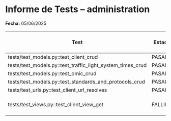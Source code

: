 # Informe de Tests – administration

**Fecha:** 05/06/2025

| Test | Estado | Duración | Mensaje de error (si aplica) |
|-------------------------------------|---------|----------|-------------------------------------|
| tests/test_models.py::test_client_crud | PASADO | 8 ms |  |
| tests/test_models.py::test_traffic_light_system_times_crud | PASADO | 7 ms |  |
| tests/test_models.py::test_omic_crud | PASADO | 9 ms |  |
| tests/test_models.py::test_standards_and_protocols_crud | PASADO | 10 ms |  |
| tests/test_urls.py::test_client_url_resolves | PASADO | 4 ms |  |
| tests/test_views.py::test_client_view_get | FALLIDO | 15 ms | AssertionError: Expected status 200 |
